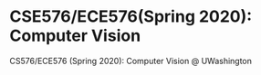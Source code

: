 # CSE576/ECE576(Spring 2020): Computer Vision
CS576/ECE576 (Spring 2020): Computer Vision @ UWashington

